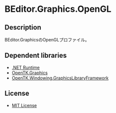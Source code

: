 # BEditor.Graphics.OpenGL

## Description

BEditor.GraphicsのOpenGLプロファイル。

## Dependent libraries
* [.NET Runtime](https://github.com/dotnet/runtime)
* [OpenTK.Graphics](https://github.com/opentk/opentk)
* [OpenTK.Windowing.GraphicsLibraryFramework](https://github.com/opentk/opentk)

## License

* [MIT License](https://github.com/b-editor/BEditor/blob/main/LICENSE)